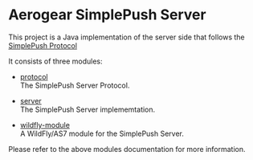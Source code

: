 # Aerogear SimplePush Server
This project is a Java implementation of the server side that follows the [SimplePush Protocol](https://wiki.mozilla.org/WebAPI/SimplePush/Protocol)

It consists of three modules:  

* [protocol](https://github.com/danbev/aerogear-simplepush-server/tree/master/protocol)  
The SimplePush Server Protocol.

* [server](https://github.com/danbev/aerogear-simplepush-server/tree/master/server)  
The SimplePush Server implememtation.

* [wildfly-module](https://github.com/danbev/aerogear-simplepush-server/tree/master/wildfly-module)  
A WildFly/AS7 module for the SimplePush Server.

Please refer to the above modules documentation for more information.

